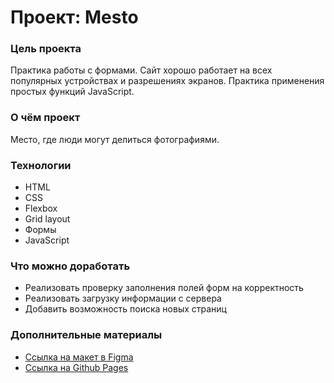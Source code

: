 # Проект: Mesto

### Цель проекта

Практика работы с формами. Сайт хорошо работает на всех популярных устройствах и разрешениях экранов. Практика 
применения простых функций JavaScript.

### О чём проект

Место, где люди могут делиться фотографиями.

### Технологии
* HTML
* CSS
* Flexbox
* Grid layout
* Формы
* JavaScript

### Что можно доработать
* Реализовать проверку заполнения полей форм на корректность
* Реализовать загрузку информации с сервера
* Добавить возможность поиска новых страниц

### Дополнительные материалы

* [Ссылка на макет в Figma](https://www.figma.com/file/2cn9N9jSkmxD84oJik7xL7/JavaScript.-Sprint-4?node-id=0%3A1)
* [Ссылка на Github Pages](https://sollert.github.io/mesto-project/)
